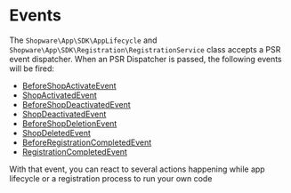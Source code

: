 # Events

The `Shopware\App\SDK\AppLifecycle` and `Shopware\App\SDK\Registration\RegistrationService` class accepts a PSR event dispatcher.
When an PSR Dispatcher is passed, the following events will be fired:

- [BeforeShopActivateEvent](../src/Event/BeforeShopActivateEvent.php)
- [ShopActivatedEvent](../src/Event/ShopActivatedEvent.php)
- [BeforeShopDeactivatedEvent](../src/Event/BeforeShopDeactivatedEvent.php)
- [ShopDeactivatedEvent](../src/Event/ShopDeactivatedEvent.php)
- [BeforeShopDeletionEvent](../src/Event/BeforeShopDeletionEvent.php)
- [ShopDeletedEvent](../src/Event/ShopDeletedEvent.php)
- [BeforeRegistrationCompletedEvent](../src/Event/BeforeRegistrationCompletedEvent.php)
- [RegistrationCompletedEvent](../src/Event/RegistrationCompletedEvent.php)

With that event, you can react to several actions
happening while app lifecycle or a registration process to run your own code